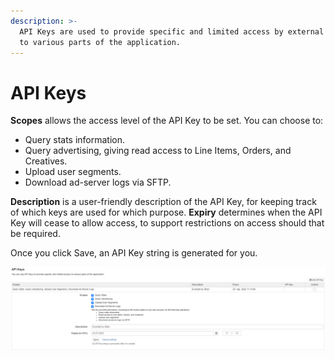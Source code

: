 ```yaml
---
description: >-
  API Keys are used to provide specific and limited access by external software
  to various parts of the application.
---
```


# API Keys

**Scopes** allows the access level of the API Key to be set. You can choose to:

* Query stats information.&#x20;
* Query advertising, giving read access to Line Items, Orders, and Creatives.
* Upload user segments.
* Download ad-server logs via SFTP.

**Description** is a user-friendly description of the API Key, for keeping track of which keys are used for which purpose. **Expiry** determines when the API Key will cease to allow access, to support restrictions on access should that be required.

Once you click Save, an API Key string is generated for you.

![API Keys.](<../../../.gitbook/assets/202207 Admin - API Keys.png>)
